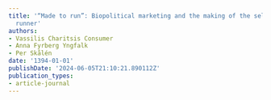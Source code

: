 ```yaml
---
title: '“Made to run”: Biopolitical marketing and the making of the self-quantified
  runner'
authors:
- Vassilis Charitsis Consumer
- Anna Fyrberg Yngfalk
- Per Skålén
date: '1394-01-01'
publishDate: '2024-06-05T21:10:21.890112Z'
publication_types:
- article-journal
---
```

